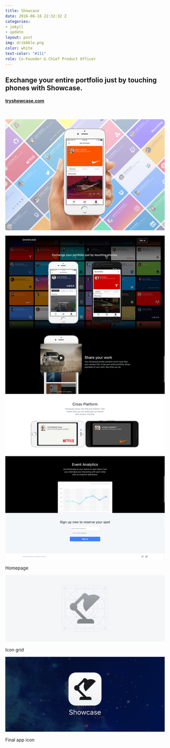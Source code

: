 ```yaml
---
title: Showcase
date: 2016-06-18 22:32:32 Z
categories:
- jekyll
- update
layout: post
img: dribbble.png
color: white
text-color: "#111"
role: Co-Founder & Chief Product Officer
---
```


## Exchange your entire portfolio just by touching phones with Showcase.

#### **[tryshowcase.com](http://tryshowcase.com)**

<br/>

![index page](/img/showcase-hand.png)

![index page](/img/shows.png)

<div class="caption">Homepage</div>

![index page](/img/showcase-grid.png)

<div class="caption">Icon grid</div>

![index page](/img/showcase-icon.png)

<div class="caption">Final app icon</div>
